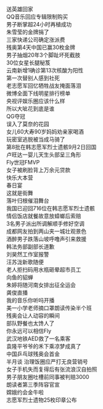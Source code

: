 送英雄回家  
QQ音乐回应专辑限制购买  
男子断掌超24小时再植成功  
朱雪莹的金牌捐了  
三家快递公司确定涨派费  
残奥第4天中国已赢30枚金牌  
男子抽烟20年3个脚趾坏死截肢  
30位女星长腿秘笈  
云南新增1确诊第13次核酸为阳性  
第一次替别人感到社死  
老志愿军回忆牺牲战友掩面落泪  
微博全面下线明星排行榜单  
央视评娱乐圈应该什么样  
所以大呲花到底是谁  
QG夺冠  
误入了莫奈的花园  
女儿60大寿90岁妈妈劝亲家喝酒  
玩密室逃脱被当成马骑了  
第8批在韩志愿军烈士遗骸9月2日回国  
卢旺达一婴儿天生头部呈三角形  
Fly世冠FMVP  
女子被刷脸背上万余元贷款  
快乐大本营  
春日宴  
这就是街舞  
落叶归根催泪舞台  
我国已迎回716位在韩志愿军烈士遗骸  
情侣饭店就餐故意放蟑螂后索赔  
3名男子派出所调解顺手修好空调  
成都网友拍到两山夹一城壮观景色  
酒醉男子跌落山坡呼噜声引来救援  
韩法务部副部长道歉  
刘昊然工作室报警  
汪苏泷新歌随便  
老人拒扫码用水瓶砸晕超市员工  
向鱼的貂蝉  
朱婷将随河南女排出征全运会  
龚俊直播  
我的音乐你听吗开播  
美一小学老师摘口罩朗读传染半个班  
残奥会让人动容的瞬间  
部队野餐也太馋人了  
你永远可以相信Fly  
武汉地铁AED救了一名乘客  
袁隆平爷爷的禾下乘凉梦成真了  
中国乒乓球残奥会首金  
半月谈 治理饭圈应严打无良营销号  
女子手机失而复得后有张流浪汉自拍照  
男子朋友圈吐槽前同事被判赔3000  
朗读者第三季阵容官宣  
嫦娥约会金牛啦  
志愿军烈士遗物25枚印章公布  
